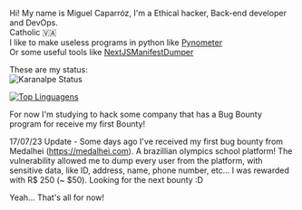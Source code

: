 Hi! My name is Miguel Caparróz, I'm a Ethical hacker, Back-end developer and DevOps.  
Catholic 🇻🇦  
I like to make useless programs in python like [Pynometer](https://github.com/0xM1gu3l/pynometer)  
Or some useful tools like [NextJSManifestDumper](https://github.com/0xM1gu3l/NextJSManifestDumper)

These are my status:  
![Karanalpe Status](https://github-readme-stats.vercel.app/api?username=0xm1gu3l&show_icons=true&theme=tokyonight)

[![Top Linguagens](https://github-readme-stats.vercel.app/api/top-langs/?username=0xm1gu3l&layout=compact&theme=tokyonight)](https://github.com/anuraghazra/github-readme-stats)

For now I'm studying to hack some company that has a Bug Bounty program for receive my first Bounty!  

17/07/23 Update - Some days ago I've received my first bug bounty from Medalhei (https://medalhei.com). A brazillian olympics school  platform! The vulnerability allowed me to dump every user from the platform, with sensitive data, like ID, address, name, phone number, etc... I was rewarded with R$ 250 (~ $50). Looking for the next bounty :D

Yeah... That's all for now!
